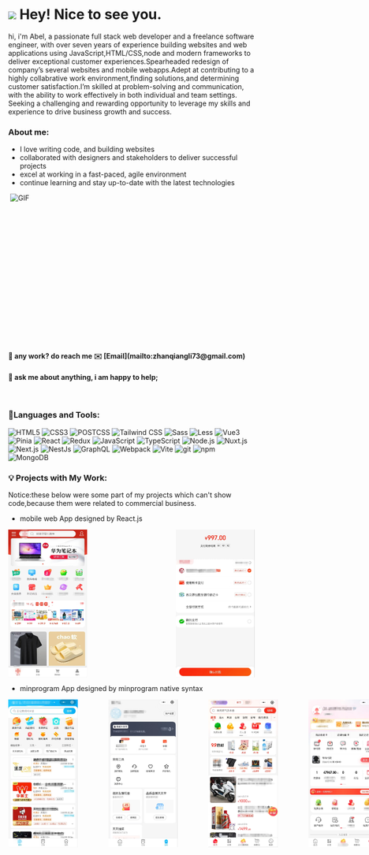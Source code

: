 <h1><img src="https://emojis.slackmojis.com/emojis/images/1531849430/4246/blob-sunglasses.gif?1531849430" width="30"/> Hey! Nice to see you.</h1>

hi, i'm Abel, a passionate full stack web developer and a freelance software engineer, with over seven years of experience building websites and web applications using JavaScript,HTML/CSS,node and modern frameworks to deliver exceptional customer experiences.Spearheaded redesign of company’s several websites and mobile webapps.Adept at contributing to a highly collabrative work environment,finding solutions,and determining customer satisfaction.I’m skilled at problem-solving and communication, with the ability to work effectively in both individual and team settings. Seeking a challenging and rewarding opportunity to leverage my skills and experience to drive business growth and success.

### About me:

- I love writing code, and building websites
- collaborated with designers and stakeholders to deliver successful projects
- excel at working in a fast-paced, agile environment
- continue learning and stay up-to-date with the latest technologies

<img align="right" alt="GIF" src="https://github.com/abhisheknaiidu/abhisheknaiidu/blob/master/code.gif?raw=true" width="500" height="320" />

<br/>
<br/>

  
 <h4>💼 any work? do reach me ✉️ [Email](mailto:zhanqiangli73@gmail.com)</h4>
 <h4>💬 ask me about anything, i am happy to help;</h4>
<br/>

### 📝Languages and Tools:  
<p>
  <img alt="HTML5" src="https://img.shields.io/badge/-HTML5-8DD6F9?style=flat-square&logo=html5&logoColor=white" /> 
  <img alt="CSS3" src="https://img.shields.io/badge/-CSS3-45b8d8?style=flat-square&logo=css3&logoColor=white" />
  <img alt="POSTCSS" src="https://img.shields.io/badge/-PostCSS-45b8d8?style=flat-square&logo=postcss&logoColor=white" />
  <img alt="Tailwind CSS" src="https://img.shields.io/badge/-Tailwind CSS-45b8d8?style=flat-square&logo=tailwindcss&logoColor=white" />
   <img alt="Sass" src="https://img.shields.io/badge/-Sass-46a2f1?style=flat-square&logo=sass&logoColor=white" />
   <img alt="Less" src="https://img.shields.io/badge/-Less-46a2f1?style=flat-square&logo=less&logoColor=white" />
  <img alt="Vue3" src="https://img.shields.io/badge/-Vue3-2088FF?style=flat-square&logo=vuedotjs&logoColor=white" />
  <img alt="Pinia" src="https://img.shields.io/badge/-Pinia-2088FF?style=flat-square&logo=vuedotjs&logoColor=white" />
  <img alt="React" src="https://img.shields.io/badge/-React-1a73e8?style=flat-square&logo=react&logoColor=white" />
  <img alt="Redux" src="https://img.shields.io/badge/-Redux-1a73e8?style=flat-square&logo=redux&logoColor=white" />
   <img alt="JavaScript" src="https://img.shields.io/badge/-JavaScript-007ACC?style=flat-square&logo=javascript&logoColor=white" />
   <img alt="TypeScript" src="https://img.shields.io/badge/-TypeScript-007ACC?style=flat-square&logo=typescript&logoColor=white" />
   <img alt="Node.js" src="https://img.shields.io/badge/-Node.js-5849BE?style=flat-square&logo=nodedotjs&logoColor=white" />
   <img alt="Nuxt.js" src="https://img.shields.io/badge/-Nuxt.js-5849BE?style=flat-square&logo=nuxtdotjs&logoColor=white" />
   <img alt="Next.js" src="https://img.shields.io/badge/-Next.js-5849BE?style=flat-square&logo=nextdotjs&logoColor=white" />
   <img alt="NestJs" src="https://img.shields.io/badge/-NestJs-ea2845?style=flat-square&logo=nestjs&logoColor=white" />
  <img alt="GraphQL" src="https://img.shields.io/badge/-GraphQL-311C87?style=flat-square&logo=apollo-graphql&logoColor=white" />
    <img alt="Webpack" src="https://img.shields.io/badge/-Webpack-430098?style=flat-square&logo=webpack&logoColor=white" />
    <img alt="Vite" src="https://img.shields.io/badge/-Vite-430098?style=flat-square&logo=vite&logoColor=white" />
  <img alt="git" src="https://img.shields.io/badge/-Git-F05032?style=flat-square&logo=git&logoColor=white" />
  <img alt="npm" src="https://img.shields.io/badge/-NPM-CB3837?style=flat-square&logo=npm&logoColor=white" />
  <img alt="MongoDB" src="https://img.shields.io/badge/-MongoDB-13aa52?style=flat-square&logo=mongodb&logoColor=white" />
</p>

### 💡 Projects with My Work:
Notice:these below were some part of my projects which can't show code,because them were related to commercial business.
<br/>
 - mobile web App designed by React.js
<div style="display: flex;align-items: center;justify-content: space-between;width:500px;">
  <img src="./mobile_home.jpg" style="width:160px;height:300px;margin-right:50px;"/>
  &nbsp;&nbsp;&nbsp;
  <img src="./mobile_pay.jpg" style="width:160px;height:300px;"/>
</div>

 - minprogram App designed by minprogram native syntax
   
<div style="display: flex;align-items: center;justify-content: space-between;width:500px;">
  <img src="./mp-4.jpg" style="width:160px;height:300px;margin-right:50px;"/>
  &nbsp;&nbsp;&nbsp;
  <img src="./mp-3.jpg" style="width:160px;height:300px;margin-right:50px;"/>
  &nbsp;&nbsp;&nbsp;
  <img src="./mp-2.jpg" style="width:160px;height:300px;margin-right:50px;"/>
  &nbsp;&nbsp;&nbsp;
  <img src="./mp-1.jpg" style="width:160px;height:300px;margin-right:50px;"/>
</div>

